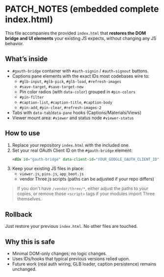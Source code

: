 # PATCH_NOTES (embedded complete index.html)

This file accompanies the provided `index.html` that **restores the DOM bridge and UI elements**
your existing JS expects, without changing any JS behavior.

## What’s inside
- `#gauth-bridge` container with `#auth-signin` / `#auth-signout` buttons.
- Captions pane elements with the exact IDs most codebases wire to:
  - `#glb-input`, `#glb-pick`, `#glb-load`, `#refresh-images`
  - `#save-target`, `#save-target-new`
  - Pin color radios (with `data-color`) grouped in `#pin-colors`
  - `#pin-filter`
  - `#caption-list`, `#caption-title`, `#caption-body`
  - `#pin-add`, `#pin-clear`, `#refresh-images-2`
- Tabs with `data-tab`/`data-pane` hooks (Captions/Materials/Views)
- Viewer mount area: `#viewer` and status node `#viewer-status`

## How to use
1. Replace your repository `index.html` with the included one.
2. Set your real OAuth Client ID on the `#gauth-bridge` element:
   ```html
   <div id="gauth-bridge" data-client-id="YOUR_GOOGLE_OAUTH_CLIENT_ID" ...>
   ```
3. Keep your existing JS files in place:
   - `viewer.js`, `pins.js`, `app_boot.js`
   - vendor Three.js scripts (paths can be adjusted if your repo differs)

> If you don't have `/vendor/three/*`, either adjust the paths to your copies,
> or remove those `<script>` tags if your modules import Three themselves.

## Rollback
Just restore your previous `index.html`. No other files are touched.

## Why this is safe
- Minimal DOM-only changes; no logic changes.
- Uses IDs/hooks that typical previous versions relied upon.
- Future work (real auth wiring, GLB loader, caption persistence) remains unchanged.

